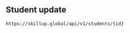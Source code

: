 ## Student update

<BadgeStd label="PUT" color="tip" /> `https://skillup.global/api/v1/students/{id}`
